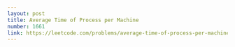 ```yaml
---
layout: post
title: Average Time of Process per Machine
number: 1661
link: https://leetcode.com/problems/average-time-of-process-per-machine
---
```

